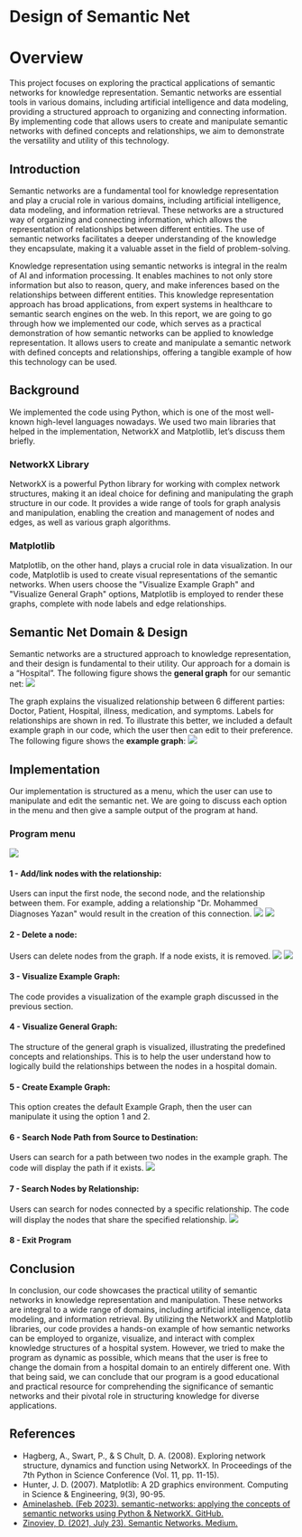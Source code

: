 # Design of Semantic Net
# Overview
This project focuses on exploring the practical applications of semantic networks for knowledge representation. 
Semantic networks are essential tools in various domains, including artificial intelligence and 
data modeling, providing a structured approach to organizing and connecting information. 
By implementing code that allows users to create and manipulate semantic networks with defined concepts and 
relationships, we aim to demonstrate the versatility and utility of this technology.

## Introduction
Semantic networks are a fundamental tool for knowledge representation and play a
crucial role in various domains, including artificial intelligence, data modeling, and information
retrieval. These networks are a structured way of organizing and connecting information, which
allows the representation of relationships between different entities. The use of semantic
networks facilitates a deeper understanding of the knowledge they encapsulate, making it a
valuable asset in the field of problem-solving.

Knowledge representation using semantic networks is integral in the realm of AI and
information processing. It enables machines to not only store information but also to reason,
query, and make inferences based on the relationships between different entities. This
knowledge representation approach has broad applications, from expert systems in healthcare
to semantic search engines on the web. In this report, we are going to go through how we
implemented our code, which serves as a practical demonstration of how semantic networks
can be applied to knowledge representation. It allows users to create and manipulate a
semantic network with defined concepts and relationships, offering a tangible example of how
this technology can be used.

## Background
We implemented the code using Python, which is one of the most well-known high-level
languages nowadays. We used two main libraries that helped in the implementation, NetworkX
and Matplotlib, let’s discuss them briefly.

### NetworkX Library
NetworkX is a powerful Python library for working with complex network
structures, making it an ideal choice for defining and manipulating the graph structure
in our code. It provides a wide range of tools for graph analysis and manipulation,
enabling the creation and management of nodes and edges, as well as various graph
algorithms.

### Matplotlib
Matplotlib, on the other hand, plays a crucial role in data visualization. In our
code, Matplotlib is used to create visual representations of the semantic networks. When
users choose the "Visualize Example Graph" and "Visualize General Graph" options,
Matplotlib is employed to render these graphs, complete with node labels and edge
relationships.

## Semantic Net Domain & Design
Semantic networks are a structured approach to knowledge representation, and their design is
fundamental to their utility. Our approach for a domain is a “Hospital”. The following figure
shows the **general graph** for our semantic net:
![](https://github.com/Raiyan-S/Exploring-Semantic-Nets-for-Knowledge-Representation/blob/main/General%20Graph.png)


The graph explains the visualized relationship between 6 different parties: Doctor,
Patient, Hospital, illness, medication, and symptoms. Labels for relationships are shown in red.
To illustrate this better, we included a default example graph in our code, which the user
then can edit to their preference. The following figure shows the **example graph**:
![](https://github.com/Raiyan-S/Exploring-Semantic-Nets-for-Knowledge-Representation/blob/main/Example%20Graph.png)


## Implementation
Our implementation is structured as a menu, which the user can use to manipulate and edit the
semantic net. We are going to discuss each option in the menu and then give a sample output of
the program at hand.

### Program menu
![](https://github.com/Raiyan-S/Exploring-Semantic-Nets-for-Knowledge-Representation/blob/main/Menu.png)


#### 1 - Add/link nodes with the relationship:
Users can input the first node, the second node, and the relationship between them. For
example, adding a relationship "Dr. Mohammed Diagnoses Yazan" would result in the
creation of this connection.
![](https://github.com/Raiyan-S/Exploring-Semantic-Nets-for-Knowledge-Representation/blob/main/Adding%20Node.png)
![](https://github.com/Raiyan-S/Exploring-Semantic-Nets-for-Knowledge-Representation/blob/main/After%20Adding%20Nodes.png)


#### 2 - Delete a node:
Users can delete nodes from the graph. If a node exists, it is removed.
![](https://github.com/Raiyan-S/Exploring-Semantic-Nets-for-Knowledge-Representation/blob/main/Deleting%20Node.png)
![](https://github.com/Raiyan-S/Exploring-Semantic-Nets-for-Knowledge-Representation/blob/main/After%20Delete%20a%20node.png)


#### 3 - Visualize Example Graph:
The code provides a visualization of the example graph discussed in the previous section.

#### 4 - Visualize General Graph:
The structure of the general graph is visualized, illustrating the predefined concepts and
relationships. This is to help the user understand how to logically build the relationships
between the nodes in a hospital domain.

#### 5 - Create Example Graph:
This option creates the default Example Graph, then the user can manipulate it using the option
1 and 2.

#### 6 - Search Node Path from Source to Destination:
Users can search for a path between two nodes in the example graph. The code will
display the path if it exists.
![](https://github.com/Raiyan-S/Exploring-Semantic-Nets-for-Knowledge-Representation/blob/main/Search%20Node%20Path.png)


#### 7 - Search Nodes by Relationship:
Users can search for nodes connected by a specific relationship. The code will display
the nodes that share the specified relationship.
![](https://github.com/Raiyan-S/Exploring-Semantic-Nets-for-Knowledge-Representation/blob/main/Search%20by%20Relationship.png)


#### 8 - Exit Program

## Conclusion
In conclusion, our code showcases the practical utility of semantic networks in
knowledge representation and manipulation. These networks are integral to a wide range of
domains, including artificial intelligence, data modeling, and information retrieval.
By utilizing the NetworkX and Matplotlib libraries, our code provides a hands-on
example of how semantic networks can be employed to organize, visualize, and interact with
complex knowledge structures of a hospital system.
However, we tried to make the program as dynamic as possible, which means that the
user is free to change the domain from a hospital domain to an entirely different one. With that
being said, we can conclude that our program is a good educational and practical resource for
comprehending the significance of semantic networks and their pivotal role in structuring
knowledge for diverse applications.

## References
* Hagberg, A., Swart, P., & S Chult, D. A. (2008). Exploring network structure,
    dynamics and function using NetworkX. In Proceedings of the 7th Python in Science
    Conference (Vol. 11, pp. 11-15).
* Hunter, J. D. (2007). Matplotlib: A 2D graphics environment. Computing in Science &
    Engineering, 9(3), 90-95.
* [Aminelasheb. (Feb 2023). semantic-networks: applying the concepts of semantic
    networks using Python & NetworkX. GitHub.](https://github.com/aminelasheb/Semantic-Networks/tree/main)
* [Zinoviev, D. (2021, July 23). Semantic Networks. Medium.](https://medium.com/pragmatic-programmers/semantic-networks-493839cddade)
